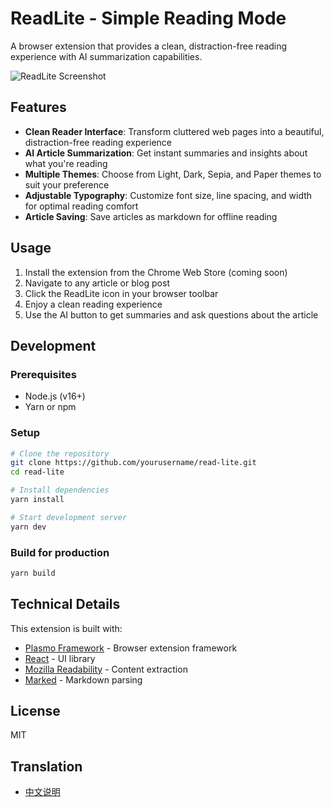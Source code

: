 # ReadLite - Simple Reading Mode

A browser extension that provides a clean, distraction-free reading experience with AI summarization capabilities.

![ReadLite Screenshot](assets/screenshot.png)

## Features

- **Clean Reader Interface**: Transform cluttered web pages into a beautiful, distraction-free reading experience
- **AI Article Summarization**: Get instant summaries and insights about what you're reading
- **Multiple Themes**: Choose from Light, Dark, Sepia, and Paper themes to suit your preference
- **Adjustable Typography**: Customize font size, line spacing, and width for optimal reading comfort
- **Article Saving**: Save articles as markdown for offline reading

## Usage

1. Install the extension from the Chrome Web Store (coming soon)
2. Navigate to any article or blog post
3. Click the ReadLite icon in your browser toolbar
4. Enjoy a clean reading experience
5. Use the AI button to get summaries and ask questions about the article

## Development

### Prerequisites
- Node.js (v16+)
- Yarn or npm

### Setup
```bash
# Clone the repository
git clone https://github.com/yourusername/read-lite.git
cd read-lite

# Install dependencies
yarn install

# Start development server
yarn dev
```

### Build for production
```bash
yarn build
```

## Technical Details

This extension is built with:
- [Plasmo Framework](https://www.plasmo.com/) - Browser extension framework
- [React](https://reactjs.org/) - UI library
- [Mozilla Readability](https://github.com/mozilla/readability) - Content extraction
- [Marked](https://marked.js.org/) - Markdown parsing

## License

MIT

## Translation

- [中文说明](./README.zh.md)
